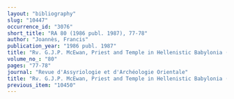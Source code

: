 ```yaml
---
layout: "bibliography"
slug: "10447"
occurrence_id: "3076"
short_title: "RA 80 (1986 publ. 1987), 77-78"
author: "Joannès, Francis"
publication_year: "1986 publ. 1987"
title: "Rv. G.J.P. McEwan, Priest and Temple in Hellenistic Babylonia (FAOS 4, 1981)"
volume_no_: "80"
pages: "77-78"
journal: "Revue d'Assyriologie et d'Archéologie Orientale"
title: "Rv. G.J.P. McEwan, Priest and Temple in Hellenistic Babylonia (FAOS 4, 1981)"
previous_item: "10450"
---
```

